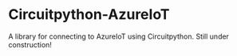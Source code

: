 # Circuitpython-AzureIoT

A library for connecting to AzureIoT using Circuitpython. Still under construction!
